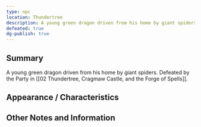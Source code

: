 ```yaml
---
type: npc
location: Thundertree
description: A young green dragon driven from his home by giant spiders. Defeated by the Party in [[02 The Party Departs for Thundertree]].
defeated: true
dg-publish: true
---
```

## Summary
A young green dragon driven from his home by giant spiders. Defeated by the Party in [[02 Thundertree, Cragmaw Castle, and the Forge of Spells]].

## Appearance / Characteristics


## Other Notes and Information